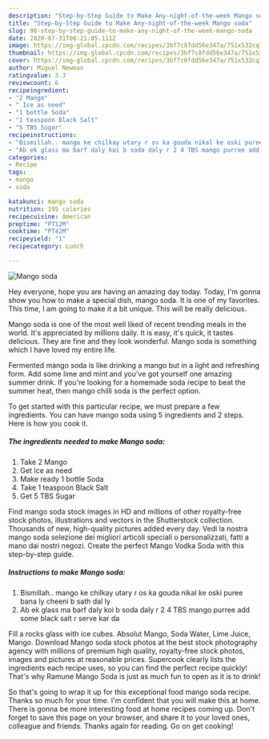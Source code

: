 ```yaml
---
description: "Step-by-Step Guide to Make Any-night-of-the-week Mango soda"
title: "Step-by-Step Guide to Make Any-night-of-the-week Mango soda"
slug: 98-step-by-step-guide-to-make-any-night-of-the-week-mango-soda
date: 2020-07-31T06:21:05.111Z
image: https://img-global.cpcdn.com/recipes/3bf7c8fdd56e347a/751x532cq70/mango-soda-recipe-main-photo.jpg
thumbnail: https://img-global.cpcdn.com/recipes/3bf7c8fdd56e347a/751x532cq70/mango-soda-recipe-main-photo.jpg
cover: https://img-global.cpcdn.com/recipes/3bf7c8fdd56e347a/751x532cq70/mango-soda-recipe-main-photo.jpg
author: Miguel Newman
ratingvalue: 3.3
reviewcount: 6
recipeingredient:
- "2 Mango"
- " Ice as need"
- "1 bottle Soda"
- "1 teaspoon Black Salt"
- "5 TBS Sugar"
recipeinstructions:
- "Bismillah.. mango ke chilkay utary r os ka gouda nikal ke oski puree bana ly cheeni b sath dal ly"
- "Ab ek glass ma barf daly koi b soda daly r 2 4 TBS mango purree add some black salt r serve kar da"
categories:
- Recipe
tags:
- mango
- soda

katakunci: mango soda 
nutrition: 195 calories
recipecuisine: American
preptime: "PT12M"
cooktime: "PT42M"
recipeyield: "1"
recipecategory: Lunch

---
```



![Mango soda](https://img-global.cpcdn.com/recipes/3bf7c8fdd56e347a/751x532cq70/mango-soda-recipe-main-photo.jpg)

Hey everyone, hope you are having an amazing day today. Today, I'm gonna show you how to make a special dish, mango soda. It is one of my favorites. This time, I am going to make it a bit unique. This will be really delicious.

Mango soda is one of the most well liked of recent trending meals in the world. It's appreciated by millions daily. It is easy, it's quick, it tastes delicious. They are fine and they look wonderful. Mango soda is something which I have loved my entire life.

Fermented mango soda is like drinking a mango but in a light and refreshing form. Add some lime and mint and you&#39;ve got yourself one amazing summer drink. If you&#39;re looking for a homemade soda recipe to beat the summer heat, then mango chilli soda is the perfect option.


To get started with this particular recipe, we must prepare a few ingredients. You can have mango soda using 5 ingredients and 2 steps. Here is how you cook it.

<!--inarticleads1-->

##### The ingredients needed to make Mango soda:

1. Take 2 Mango
1. Get  Ice as need
1. Make ready 1 bottle Soda
1. Take 1 teaspoon Black Salt
1. Get 5 TBS Sugar


Find mango soda stock images in HD and millions of other royalty-free stock photos, illustrations and vectors in the Shutterstock collection. Thousands of new, high-quality pictures added every day. Vedi la nostra mango soda selezione dei migliori articoli speciali o personalizzati, fatti a mano dai nostri negozi. Create the perfect Mango Vodka Soda with this step-by-step guide. 

<!--inarticleads2-->

##### Instructions to make Mango soda:

1. Bismillah.. mango ke chilkay utary r os ka gouda nikal ke oski puree bana ly cheeni b sath dal ly
1. Ab ek glass ma barf daly koi b soda daly r 2 4 TBS mango purree add some black salt r serve kar da


Fill a rocks glass with ice cubes. Absolut Mango, Soda Water, Lime Juice, Mango. Download Mango soda stock photos at the best stock photography agency with millions of premium high quality, royalty-free stock photos, images and pictures at reasonable prices. Supercook clearly lists the ingredients each recipe uses, so you can find the perfect recipe quickly! That&#39;s why Ramune Mango Soda is just as much fun to open as it is to drink! 

So that's going to wrap it up for this exceptional food mango soda recipe. Thanks so much for your time. I'm confident that you will make this at home. There is gonna be more interesting food at home recipes coming up. Don't forget to save this page on your browser, and share it to your loved ones, colleague and friends. Thanks again for reading. Go on get cooking!
